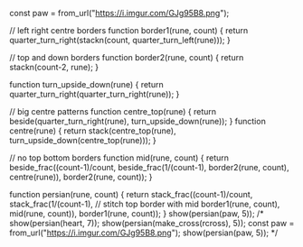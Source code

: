 const paw = from_url("https://i.imgur.com/GJg95B8.png");

// left right centre borders
function border1(rune, count) {
    return quarter_turn_right(stackn(count, quarter_turn_left(rune)));
}

// top and down borders
function border2(rune, count) {
    return stackn(count-2, rune);
}

function turn_upside_down(rune) {
    return quarter_turn_right(quarter_turn_right(rune));
}

// big centre patterns
function centre_top(rune) {
    return beside(quarter_turn_right(rune), turn_upside_down(rune));
}
function centre(rune) {
    return stack(centre_top(rune), turn_upside_down(centre_top(rune)));
}

// no top bottom borders
function mid(rune, count) {
    return beside_frac((count-1)/count,
    beside_frac(1/(count-1), border2(rune, count), centre(rune)),
    border2(rune, count));
}

function persian(rune, count) {
    return stack_frac((count-1)/count,
    stack_frac(1/(count-1), // stitch top border with mid
        border1(rune, count),
        mid(rune, count)),
    border1(rune, count)); 
}
show(persian(paw, 5));
/*
show(persian(heart, 7));
show(persian(make_cross(rcross), 5));
const paw = from_url("https://i.imgur.com/GJg95B8.png");
show(persian(paw, 5));
*/